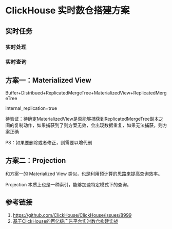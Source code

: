 # ClickHouse 实时数仓搭建方案

## 实时任务


### 实时处理



### 实时查询


## 方案一：Materialized View

Buffer+Distribued+ReplicatedMergeTree+MaterializedView+ReplicatedMergeTree

internal_replication=true

待验证：待确定MaterializedView是否能够捕获到ReplicatedMergeTree副本之间的复制动作，如果捕获到了则方案无效，会出现数据重复，如果无法捕获，则方案正确

PS：如果要删除或者修正，则需要以增代删


## 方案二：Projection

和方案一的 Materialized View 类似，也是利用预计算的思路来提高查询效率。

Projection 本质上也是一种索引，能够加速特定模式下的查询。



## 参考链接
1. https://github.com/ClickHouse/ClickHouse/issues/8999
2. [基于ClickHouse的百亿级广告平台实时数仓构建实战](https://www.modb.pro/db/391882)
